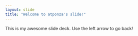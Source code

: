 ```yaml
---
layout: slide
title: "Welcome to atponza's slide!"
---
```

This is my awesome slide deck.
Use the left arrow to go back!